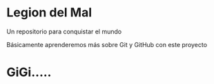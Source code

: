 # Legion del Mal
Un repositorio para conquistar el mundo

Básicamente aprenderemos más sobre Git y GitHub con este proyecto

# GiGi.....